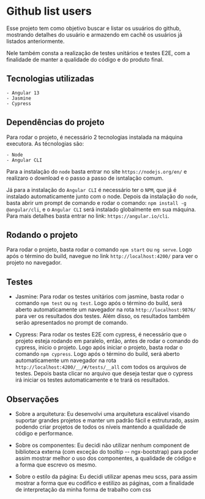 # Github list users

Esse projeto tem como objetivo buscar e listar os usuários do github, mostrando detalhes do usuário e armazendo em cachê os usuários já listados anteriormente.

Nele também consta a realização de testes unitários e testes E2E, com a finalidade de manter a qualidade do código e do produto final.

## Tecnologias utilizadas

    - Angular 13
    - Jasmine
    - Cypress

## Dependências do projeto

Para rodar o projeto, é necessário 2 tecnologias instalada na máquina executora. As técnologias são:

    - Node
    - Angular CLI

Para a instalação do `node` basta entrar no site `https://nodejs.org/en/` e realizaro o download e o passo a passo de isntalação comum. 

Já para a instalação do `Angular CLI` é necessário ter o `NPM`, que já é instalado automaticamente junto com o node. Depois da instalação do `node`, basta abrir um prompt de comando e rodar o comando: `npm install -g @angular/cli`, e o `Angular CLI` será instalado globalmente em sua máquina. Para mais detalhes basta entrar no link: `https://angular.io/cli`.

## Rodando o projeto

Para rodar o projeto, basta rodar o comando `npm start` ou `ng serve`. Logo após o término do build, navegue no link `http://localhost:4200/` para ver o projeto no navegador.

## Testes

- Jasmine: Para rodar os testes unitários com jasmine, basta rodar o comando `npm test` ou `ng test`. Logo após o término do build, será aberto automaticamente um navegador na rota `http://localhost:9876/` para ver os resultados dos testes. Além disso, os resultados também serão apresentados no prompt de comando.

- Cypress: Para rodar os testes E2E com cypress, é necessário que o projeto esteja rodando em paralelo, então, antes de rodar o comando do cypress, inicio o projeto. Logo após iniciar o projeto, basta rodar o comando `npm cypress`. Logo após o término do build, será aberto automaticamente um navegador na rota `http://localhost:4200/__/#/tests/__all` com todos os arquivos de testes. Depois basta clicar no arquivo que deseja testar que o cypress irá iniciar os testes automaticamente e te trará os resultados.


## Observações 

 - Sobre a arquitetura: Eu desenvolvi uma arquitetura escalável visando suportar grandes projetos e manter um padrão fácil e estruturado, assim podendo criar projetos de todos os níveis mantendo a qualidade de código e performance.
 
 - Sobre os componentes: Eu decidi não utilizar nenhum component de biblioteca externa (com exceção do tooltip -- ngx-bootstrap) para poder assim mostrar melhor o uso dos componentes, a qualidade de código e a forma que escrevo os mesmo.
 
 - Sobre o estilo da página: Eu decidi utilizar apenas meu scss, para assim mostrar a forma que eu codifico e estilizo as páginas, com a finalidade de interpretação da minha forma de trabalho com css